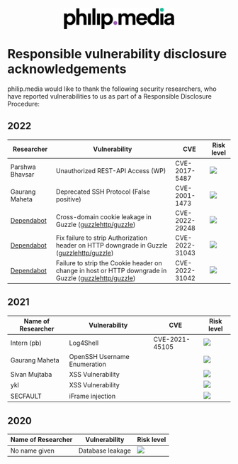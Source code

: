 <p align="center">
<img src="https://raw.githubusercontent.com/philip-media/security-policy/main/pmd.svg" alt="philip.media" width="250" align="center">
</p>

# Responsible vulnerability disclosure acknowledgements

philip.media would like to thank the following security researchers, who have reported vulnerabilities to us as part of a Responsible Disclosure Procedure:

## 2022

| Researcher 	        | Vulnerability                	| CVE | Risk level |
|--------------------	|------------------------------	|-------	|----- |
|Parshwa Bhavsar    	| Unauthorized REST-API Access (WP) 		  	| CVE-2017-5487 | <img src="https://cldsi.de/bot/vuln/medium.svg" height="30"> 
| Gaurang Maheta     	| Deprecated SSH Protocol (False positive)     	| CVE-2001-1473 |<img src="https://cldsi.de/bot/vuln/low.svg" height="30">
| [Dependabot](https://github.com/dependabot)     	| Cross-domain cookie leakage in Guzzle ([guzzlehttp/guzzle](https://github.com/guzzle/guzzle))  	| CVE-2022-29248 |<img src="https://cldsi.de/bot/vuln/high.svg" height="30">
| [Dependabot](https://github.com/dependabot)     	| Fix failure to strip Authorization header on HTTP downgrade in Guzzle ([guzzlehttp/guzzle](https://github.com/guzzle/guzzle))     	| CVE-2022-31043 |<img src="https://cldsi.de/bot/vuln/medium.svg" height="30">
| [Dependabot](https://github.com/dependabot)     	| Failure to strip the Cookie header on change in host or HTTP downgrade in Guzzle ([guzzlehttp/guzzle](https://github.com/guzzle/guzzle)) 	| CVE-2022-31042 |<img src="https://cldsi.de/bot/vuln/medium.svg" height="30">



## 2021

| Name of Researcher 	| Vulnerability                	| CVE | Risk level |
|--------------------	|------------------------------	|------------	|-------|
| Intern (pb)         | Log4Shell                     |CVE-2021-45105 | <img src="https://cldsi.de/bot/vuln/high.svg" height="30">
| Gaurang Maheta     	| OpenSSH Username Enumeration 	||<img src="https://cldsi.de/bot/vuln/medium.svg" height="30">
| Sivan Mujtaba      	| XSS Vulnerability            	||<img src="https://cldsi.de/bot/vuln/low.svg" height="30">
| ykl                	| XSS Vulnerability            	| |<img src="https://cldsi.de/bot/vuln/low.svg" height="30">
| SECFAULT           	| iFrame injection             	| |<img src="https://cldsi.de/bot/vuln/medium.svg" height="30">

## 2020

| Name of Researcher 	| Vulnerability                	|  Risk level |
|--------------------	|------------------------------ |---|
| No name given     	| Database leakage             	| <img src="https://cldsi.de/bot/vuln/high.svg" height="30">
